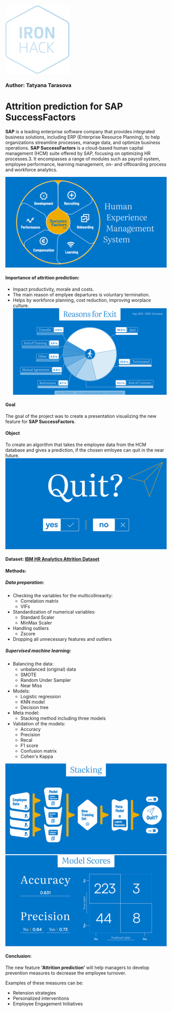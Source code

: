 &emsp; &emsp; &emsp; &emsp; &emsp; &emsp; &emsp; &emsp; &emsp; &emsp; &emsp; &emsp; &emsp; &emsp; &emsp; &emsp; &emsp; ![logo](https://github.com/petrarkaselin/final_project/blob/master/slides/ironhack_logo.png)

### Author: Tatyana Tarasova

# Attrition prediction for **SAP SuccessFactors**
**SAP** is a leading enterprise software company that provides integrated business solutions, including ERP (Enterprise Resource Planning), to help organizations streamline processes, manage data, and optimize business operations.
**SAP SuccessFactors** is a cloud-based human capital management (HCM) suite offered by SAP, focusing on optimizing HR processes.3. It encompasses a range of modules such as payroll system, employee performance, learning management, on- and offboarding process and workforce analytics.

![successfactors](https://github.com/petrarkaselin/final_project/blob/master/slides/04.jpg)

#### Importance of attrition prediction:
- Impact productivity, morale and costs.
- The main reason of emplyee departures is voluntary termination. 
- Helps by workforce planning, cost reduction, improving worplace culture. 
![reasons](https://github.com/petrarkaselin/final_project/blob/master/slides/08.jpg)

#### Goal
The goal of the project was to create a presentation visualizing the new feature for **SAP SuccessFactors**.

#### Object
To create an algorithm that takes the employee data from the HCM database and gives a prediction, if the chosen emloyee can quit in the near future.
![quit](https://github.com/petrarkaselin/final_project/blob/master/slides/05.jpg)

#### Dataset: [IBM HR Analytics Attrition Dataset](https://www.kaggle.com/datasets/pavansubhasht/ibm-hr-analytics-attrition-dataset)

#### Methods:
##### Data preparation:
- Checking the variables for the multicollinearity:
    - Correlation matrix
    - VIFs
- Standardization of numerical variables:
    - Standard Scaler
    - MinMax Scaler
- Handling outliers 
    - Zscore 
- Dropping all unnecessary features and outliers

##### Supervised machine learning:
- Balancing the data:
    - unbalanced (original) data
    - SMOTE
    - Random Under Sampler
    - Near Miss
- Models:
    - Logistic regression
    - KNN model
    - Decision tree
- Meta model:
    - Stacking method including three models
- Validation of the models:
    - Accuracy
    - Precision
    - Recal
    - F1 score
    - Confusion matrix
    - Cohen's Kappa
    
![stacking](https://github.com/petrarkaselin/final_project/blob/master/slides/15.jpg)
![scores](https://github.com/petrarkaselin/final_project/blob/master/slides/16.jpg)

#### Conclusion:
The new feature **'Attrition prediction'** will help managers to develop prevention measures to decrease the employee turnover.

Examples of these measures can be:
- Retension strategies
- Personalized interventions
- Employee Engagement Initiatives